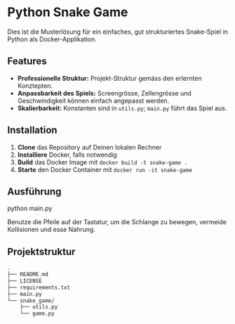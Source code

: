 <!-- README.md -->

# Python Snake Game

Dies ist die Musterlösung für ein einfaches, gut strukturiertes Snake-Spiel in Python als Docker-Applikation.

## Features
- **Professionelle Struktur:** Projekt-Struktur gemäss den erlernten Konztepten.
- **Anpassbarkeit des Spiels:** Screengrösse, Zellengrösse und Geschwindigkeit können einfach angepasst werden.
- **Skalierbarkeit:** Konstanten sind in `utils.py`; `main.py` führt das Spiel aus.

## Installation
1. **Clone** das Repository auf Deinen lokalen Rechner
2. **Installiere** Docker, falls notwendig
3. **Build** das Docker Image mit `docker build -t snake-game .` 
4. **Starte** den Docker Container mit `docker run -it snake-game`

## Ausführung
python main.py 

Benutze die Pfeile auf der Tastatur, um die Schlange zu bewegen, vermeide Kollisionen und esse Nahrung.

## Projektstruktur
```bash
.
├── README.md
├── LICENSE
├── requirements.txt
├── main.py
└── snake_game/
    ├── utils.py
    └── game.py
